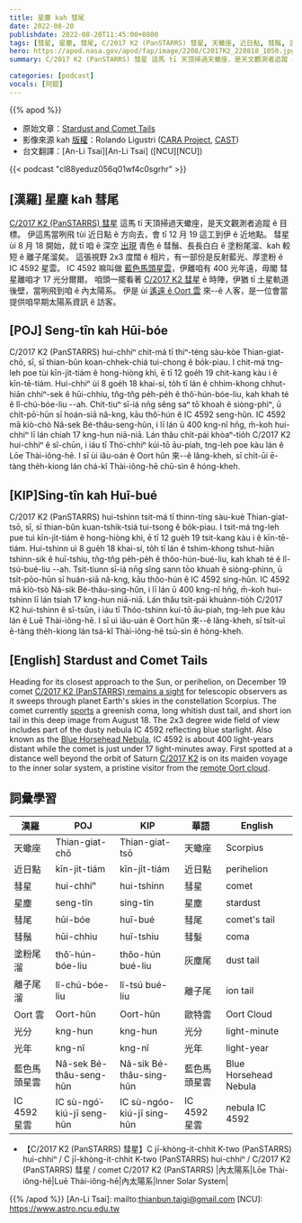 ```yaml
---
title: 星塵 kah 彗尾
date: 2022-08-20
publishdate: 2022-08-20T11:45:00+0800
tags: [彗星, 星塵, 彗尾, C/2017 K2 (PanSTARRS) 彗星, 天蠍座, 近日點, 彗鬚, 塗粉尾溜, 離子尾溜, IC 4592 星雲, 馬頭星雲, 光分, 光年, Oort 雲, 藍色馬頭星雲, 內太陽系]
hero: https://apod.nasa.gov/apod/fap/image/2208/C2017K2_220818_1050.jpg
summary: C/2017 K2 (PanSTARRS) 彗星 這馬 tī 天頂掃過天蠍座，是天文觀測者追蹤 ê 目標。

categories: [podcast]
vocals: [阿錕]
---
```


{{% apod %}}

- 原始文章：[Stardust and Comet Tails](https://apod.nasa.gov/apod/ap220820.html)
- 影像來源 kah [版權][copyright]：Rolando Ligustri ([CARA Project](http://cara.uai.it/), [CAST](http://www.castfvg.it/))
- 台文翻譯：[An-Li Tsai][An-Li Tsai] ([NCU][NCU])

{{< podcast "cl88yeduz056q01wf4c0sgrhr" >}}

## [漢羅] 星塵 kah 彗尾
[C/2017 K2 (PanSTARRS) 彗星][C/2017 K2 (PanSTARRS) remains a sight] 這馬 tī 天頂掃過天蠍座，是天文觀測者追蹤 ê 目標。
伊這馬當咧飛 tùi 近日點 ê 方向去，會 tī 12 月 19 這工到伊 ê 近地點。
彗星 ùi 8 月 18 開始，就 tī 咱 ê 深空 [出現][sports] 青色 ê 彗鬚、長長白白 ê 塗粉尾溜、kah 較短 ê 離子尾溜矣。
這張視野 2x3 度闊 ê 相片，有一部份是反射藍光、厚塗粉 ê IC 4592 星雲。
IC 4592 嘛叫做 [藍色馬頭星雲][Blue Horsehead Nebula]，伊離咱有 400 光年遠，毋閣 彗星離咱才 17 光分爾爾。
咱頭一擺看著 [C/2017 K2 彗星][C/2017 K2] ê 時陣，伊猶 tī 土星軌道後壁，當咧飛到咱 ê 內太陽系。
伊是 ùi [遙遠 ê Oort 雲][remote Oort cloud] 來--ê 人客，是一位會當提供咱早期太陽系資訊 ê 訪客。

## [POJ] Seng-tîn kah Hūi-bóe
C/2017 K2 (PanSTARRS) hui-chhiⁿ chit-má tī thiⁿ-téng sàu-kòe Thian-giat-chō, sī, sī thian-bûn koan-chhek-chiá tui-chong ê bo̍k-piau.
I chit-má tng-leh poe tùi kīn-ji̍t-tiám ê hong-hiòng khì, ē tī 12 goe̍h 19 chit-kang kàu i ê kīn-tē-tiám.
Hui-chhiⁿ ùi 8 goe̍h 18 khai-sí, to̍h tī lán ê chhim-khong chhut-hiān chhiⁿ-sek ê hūi-chhiu, tn̂g-tn̂g pe̍h-pe̍h ê thô͘-hún-bóe-liu, kah khah té ê lî-chú-bóe-liu --ah.
Chit-tiuⁿ sī-iá nn̄g sêng saⁿ tō͘ khoah ê siòng-phìⁿ, ū chi̍t-pō͘-hūn sī hoán-siā nâ-kng, kāu thô͘-hún ê IC 4592 seng-hûn.
IC 4592 mā kiò-chò Nâ-sek Bé-thâu-seng-hûn, i lī lán ū 400 kng-nî hn̄g, m̄-koh hui-chhiⁿ lī lán chiah 17 kng-hun niā-niā.
Lán thâu chi̍t-pái khòaⁿ-tio̍h C/2017 K2 hui-chhiⁿ ê sî-chūn, i iáu tī Thó͘-chhiⁿ kúi-tō āu-piah, tng-leh poe kàu lán ê Lōe Thài-iông-hē.
I sī ùi iâu-oán ê Oort hûn 來--ê lâng-kheh, sī chi̍t-ūi ē-tàng the̍h-kiong lán chá-kî Thài-iông-hē chū-sìn ê hóng-kheh.


## [KIP]Sing-tîn kah Huī-bué
C/2017 K2 (PanSTARRS) hui-tshinn tsit-má tī thinn-tíng sàu-kuè Thian-giat-tsō, sī, sī thian-bûn kuan-tshik-tsiá tui-tsong ê bo̍k-piau.
I tsit-má tng-leh pue tuì kīn-ji̍t-tiám ê hong-hiòng khì, ē tī 12 gue̍h 19 tsit-kang kàu i ê kīn-tē-tiám.
Hui-tshinn uì 8 gue̍h 18 khai-sí, to̍h tī lán ê tshim-khong tshut-hiān tshinn-sik ê huī-tshiu, tn̂g-tn̂g pe̍h-pe̍h ê thôo-hún-bué-liu, kah khah té ê lî-tsú-bué-liu --ah.
Tsit-tiunn sī-iá nn̄g sîng sann tōo khuah ê siòng-phìnn, ū tsi̍t-pōo-hūn sī huán-siā nâ-kng, kāu thôo-hún ê IC 4592 sing-hûn.
IC 4592 mā kiò-tsò Nâ-sik Bé-thâu-sing-hûn, i lī lán ū 400 kng-nî hn̄g, m̄-koh hui-tshinn lī lán tsiah 17 kng-hun niā-niā.
Lán thâu tsi̍t-pái khuànn-tio̍h C/2017 K2 hui-tshinn ê sî-tsūn, i iáu tī Thóo-tshinn kuí-tō āu-piah, tng-leh pue kàu lán ê Luē Thài-iông-hē.
I sī uì iâu-uán ê Oort hûn 來--ê lâng-kheh, sī tsi̍t-uī ē-tàng the̍h-kiong lán tsá-kî Thài-iông-hē tsū-sìn ê hóng-kheh.

## [English] Stardust and Comet Tails
Heading for its closest approach to the Sun, or perihelion, on December 19 comet [C/2017 K2 (PanSTARRS) remains a sight][C/2017 K2 (PanSTARRS) remains a sight] for telescopic observers as it sweeps through planet Earth's skies in the constellation Scorpius.
The comet currently [sports][sports] a greenish coma, long whitish dust tail, and short ion tail in this deep image from August 18.
The 2x3 degree wide field of view includes part of the dusty nebula IC 4592 reflecting blue starlight.
Also known as the [Blue Horsehead Nebula][Blue Horsehead Nebula], IC 4592 is about 400 light-years distant while the comet is just under 17 light-minutes away.
First spotted at a distance well beyond the orbit of Saturn [C/2017 K2][C/2017 K2] is on its maiden voyage to the inner solar system, a pristine visitor from the [remote Oort cloud][remote Oort cloud].

## 詞彙學習

|漢羅|POJ|KIP|華語|English|
|-|-|-|-|-|
|天蠍座|Thian-giat-chō|Thian-giat-tsō|天蠍座|Scorpius|
|近日點|kīn-ji̍t-tiám|kīn-ji̍t-tiám|近日點|perihelion|
|彗星|hui-chhiⁿ|hui-tshinn|彗星|comet|
|星塵|seng-tîn|sing-tîn|星塵|stardust|
|彗尾|hūi-bóe|huī-bué|彗尾|comet's tail|
|彗鬚|hūi-chhiu|huī-tshiu|彗髮|coma|
|塗粉尾溜|thô͘-hún-bóe-liu|thôo-hún bué-liu|灰塵尾|dust tail|
|離子尾溜|lî-chú-bóe-liu|lî-tsú bué-liu|離子尾|ion tail|
|Oort 雲|Oort-hûn|Oort-hûn|歐特雲|Oort Cloud|
|光分|kng-hun|kng-hun|光分|light-minute|
|光年|kng-nî|kng-nî|光年|light-year|
|藍色馬頭星雲|Nâ-sek Bé-thâu-seng-hûn|Nâ-sik Bé-thâu-sing-hûn|藍色馬頭星雲|Blue Horsehead Nebula|
|IC 4592 星雲|IC sù-ngó͘-kiú-jī seng-hûn|IC sù-ngóo-kiú-jī sing-hûn|IC 4592 星雲|nebula IC 4592|
- 【C/2017 K2 (PanSTARRS) 彗星】C jī-khòng-it-chhit K-two (PanSTARRS) hui-chhiⁿ / C jī-khòng-it-chhit K-two (PanSTARRS) hui-chhiⁿ / C/2017 K2 (PanSTARRS) 彗星 / comet C/2017 K2 (PanSTARRS)
|內太陽系|Lōe Thài-iông-hē|Luē Thài-iông-hē|內太陽系|Inner Solar System|

{{% /apod %}}
[An-Li Tsai]: mailto:thianbun.taigi@gmail.com
[NCU]: https://www.astro.ncu.edu.tw

[copyright]: https://apod.nasa.gov/apod/fap/lib/about_apod.html#srapply

[C/2017 K2 (PanSTARRS) remains a sight]:https://earthsky.org/astronomy-essentials/large-comet-c-2017-k2-panstarrs-summer-2022/
[sports]:https://apod.nasa.gov/apod/ap150721.html
[Blue Horsehead Nebula]:https://apod.nasa.gov/apod/ap210705.html
[C/2017 K2]:https://hubblesite.org/contents/news-releases/2017/news-2017-40.html
[remote Oort cloud]:https://solarsystem.nasa.gov/solar-system/oort-cloud/overview/
